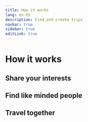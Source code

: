 ```yaml
---
title: How it works
lang: en-US
description: Find and create trips
navbar: true
sidebar: true
editLink: true
---
```


# How it works

## Share your interests
## Find like minded people
## Travel together




